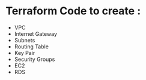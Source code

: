 # Terraform Code to create :
* VPC
* Internet Gateway
* Subnets
* Routing Table
* Key Pair
* Security Groups
* EC2
* RDS
